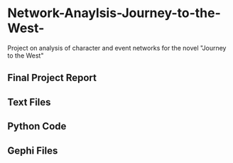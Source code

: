 # Network-Anaylsis-Journey-to-the-West-

Project on analysis of character and event networks for the novel "Journey to the West"

## Final Project Report


## Text Files 


## Python Code


## Gephi Files
